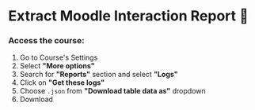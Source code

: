 # Extract Moodle Interaction Report 🤖

### Access the course:

1. Go to Course's Settings
2. Select **"More options"**
3. Search for **"Reports"** section and select **"Logs"**
4. Click on **"Get these logs"**
5. Choose `.json` from **"Download table data as"** dropdown
6. Download
